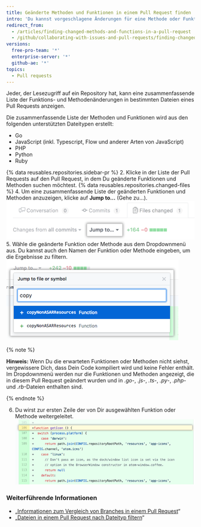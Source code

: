 ```yaml
---
title: Geänderte Methoden und Funktionen in einem Pull Request finden
intro: 'Du kannst vorgeschlagene Änderungen für eine Methode oder Funktion in einem Pull Request in *.go*-, *.js*-, *.ts*-, *.py*-, *.php*- und *.rb*-Dateien schnell finden.'
redirect_from:
  - /articles/finding-changed-methods-and-functions-in-a-pull-request
  - /github/collaborating-with-issues-and-pull-requests/finding-changed-methods-and-functions-in-a-pull-request
versions:
  free-pro-team: '*'
  enterprise-server: '*'
  github-ae: '*'
topics:
  - Pull requests
---
```

Jeder, der Lesezugriff auf ein Repository hat, kann eine zusammenfassende Liste der Funktions- und Methodenänderungen in bestimmten Dateien eines Pull Requests anzeigen.

Die zusammenfassende Liste der Methoden und Funktionen wird aus den folgenden unterstützten Dateitypen erstellt:
  - Go
  - JavaScript (inkl. Typescript, Flow und anderer Arten von JavaScript)
  - PHP
  - Python
  - Ruby

{% data reusables.repositories.sidebar-pr %}
2. Klicke in der Liste der Pull Requests auf den Pull Request, in dem Du geänderte Funktionen und Methoden suchen möchtest.
{% data reusables.repositories.changed-files %}
4. Um eine zusammenfassende Liste der geänderten Funktionen und Methoden anzuzeigen, klicke auf **Jump to...** (Gehe zu...). ![Dropdownmenü „Jump to...“ (Gehe zu...)](/assets/images/help/pull_requests/jump-to-menu.png)
5. Wähle die geänderte Funktion oder Methode aus dem Dropdownmenü aus. Du kannst auch den Namen der Funktion oder Methode eingeben, um die Ergebnisse zu filtern. ![Funktionen und Methoden filtern](/assets/images/help/pull_requests/filter-function-and-methods.png)

 {% note %}

 **Hinweis:** Wenn Du die erwarteten Funktionen oder Methoden nicht siehst, vergewissere Dich, dass Dein Code kompiliert wird und keine Fehler enthält. Im Dropdownmenü werden nur die Funktionen und Methoden angezeigt, die in diesem Pull Request geändert wurden und in *.go*-, *.js*-, *.ts*-, *.py*-, *.php*- und *.rb*-Dateien enthalten sind.

 {% endnote %}

6. Du wirst zur ersten Zeile der von Dir ausgewählten Funktion oder Methode weitergeleitet. ![Geänderte Funktion oder Methode in Dateien anzeigen](/assets/images/help/pull_requests/view-selected-function-or-method.png)

### Weiterführende Informationen

- „[Informationen zum Vergleich von Branches in einem Pull Request](/articles/about-comparing-branches-in-pull-requests)“
- „[Dateien in einem Pull Request nach Dateityp filtern](/articles/filtering-files-in-a-pull-request)“
